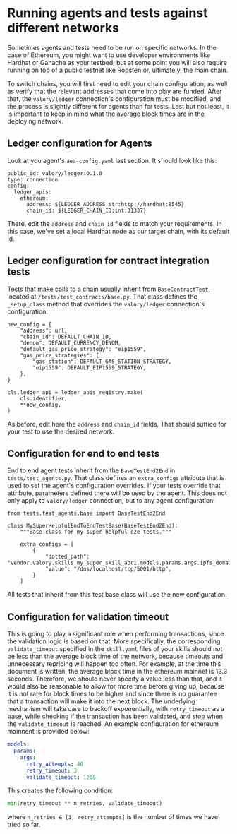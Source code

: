 # Running agents and tests against different networks

Sometimes agents and tests need to be run on specific networks. In the case of Ethereum,
you might want to use developer environments like Hardhat or Ganache as your testbed,
but at some point you will also require running on top of a public testnet like Ropsten or,
ultimately, the main chain.

To switch chains, you will first need to edit your chain configuration, as well as verify that
the relevant addresses that come into play are funded. After that, the `valory/ledger` connection's
configuration must be modified, and the process is slightly different for agents than for tests.
Last but not least, it is important to keep in mind what the average block times are in the deploying network.

## Ledger configuration for Agents
Look at you agent's `aea-config.yaml` last section. It should look like this:
```
public_id: valory/ledger:0.1.0
type: connection
config:
  ledger_apis:
    ethereum:
      address: ${LEDGER_ADDRESS:str:http://hardhat:8545}
      chain_id: ${LEDGER_CHAIN_ID:int:31337}
```
There, edit the `address` and `chain_id` fields to match your requirements. In this case, we've set
a local Hardhat node as our target chain, with its default id.

## Ledger configuration for contract integration tests
Tests that make calls to a chain usually inherit from `BaseContractTest`, located at
`/tests/test_contracts/base.py`. That class defines the `_setup_class` method that overrides
the `valory/ledger` connection's configuration:
```
new_config = {
    "address": url,
    "chain_id": DEFAULT_CHAIN_ID,
    "denom": DEFAULT_CURRENCY_DENOM,
    "default_gas_price_strategy": "eip1559",
    "gas_price_strategies": {
        "gas_station": DEFAULT_GAS_STATION_STRATEGY,
        "eip1559": DEFAULT_EIP1559_STRATEGY,
    },
}

cls.ledger_api = ledger_apis_registry.make(
    cls.identifier,
    **new_config,
)
```

As before, edit here the `address` and `chain_id` fields. That should suffice for your
test to use the desired network.

## Configuration for end to end tests
End to end agent tests inherit from the `BaseTestEnd2End` in `tests/test_agents.py`. That
class defines an `extra_configs` attribute that is used to set the agent's configuration overrides.
If your tests override that attribute, parameters defined there will be used by the agent.
This does not only apply to `valory/ledger` connection, but to any agent configuration:
```
from tests.test_agents.base import BaseTestEnd2End

class MySuperHelpfulEndToEndTestBase(BaseTestEnd2End):
    """Base class for my super helpful e2e tests."""

    extra_configs = [
        {
            "dotted_path": "vendor.valory.skills.my_super_skill_abci.models.params.args.ipfs_domain_name",
            "value": "/dns/localhost/tcp/5001/http",
        }
    ]
```

All tests that inherit from this test base class will use the new configuration.

## Configuration for validation timeout
This is going to play a significant role when performing transactions, since the validation logic is based on that. 
More specifically, the corresponding `validate_timeout` specified in the `skill.yaml` files of your skills 
should not be less than the average block time of the network, because timeouts  and unnecessary repricing 
will happen too often. For example, at the time this document is written, the average block time 
in the ethereum mainnet is 13.3 seconds. Therefore, we should never specify a value less than that, and it 
would also be reasonable to allow for more time before giving up, because it is not rare for block times to be higher and since there is no guarantee that a transaction will make it into the next block. 
The underlying mechanism will take care to backoff exponentially, with `retry_timeout` as a base, 
while checking if the transaction has been validated, and stop when the `validate_timeout` is reached. 
An example configuration for ethereum mainnent is provided below:

```yaml
models:
  params:
    args:
      retry_attempts: 40
      retry_timeout: 3
      validate_timeout: 1205
```

This creates the following condition:
```python
min(retry_timeout ** n_retries, validate_timeout)
```

where `n_retries ∈ [1, retry_attempts]` is the number of times we have tried so far.
